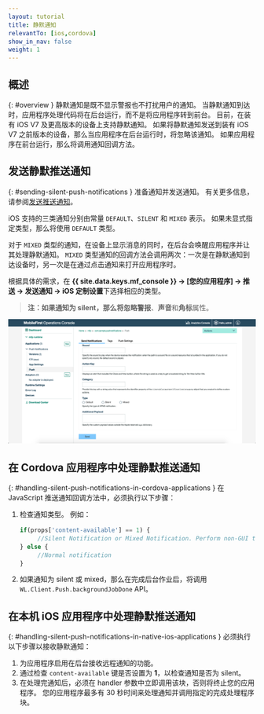 ```yaml
---
layout: tutorial
title: 静默通知
relevantTo: [ios,cordova]
show_in_nav: false
weight: 1
---
```

<!-- NLS_CHARSET=UTF-8 -->
## 概述
{: #overview }
静默通知是既不显示警报也不打扰用户的通知。 当静默通知到达时，应用程序处理代码将在后台运行，而不是将应用程序转到前台。 目前，在装有 iOS V7 及更高版本的设备上支持静默通知。 如果将静默通知发送到装有 iOS V7 之前版本的设备，那么当应用程序在后台运行时，将忽略该通知。 如果应用程序在前台运行，那么将调用通知回调方法。

## 发送静默推送通知
{: #sending-silent-push-notifications }
准备通知并发送通知。 有关更多信息，请参阅[发送推送通知](../../sending-notifications)。

iOS 支持的三类通知分别由常量 `DEFAULT`、`SILENT` 和 `MIXED` 表示。 如果未显式指定类型，那么将使用 `DEFAULT` 类型。

对于 `MIXED` 类型的通知，在设备上显示消息的同时，在后台会唤醒应用程序并让其处理静默通知。 `MIXED` 类型通知的回调方法会调用两次：一次是在静默通知到达设备时，另一次是在通过点击通知来打开应用程序时。

根据具体的需求，在 **{{ site.data.keys.mf_console }} → [您的应用程序] → 推送 → 发送通知 → iOS 定制设置**下选择相应的类型。 

> **注：**如果通知为 silent，那么将忽略**警报**、**声音**和**角标**属性。

![在 {{ site.data.keys.mf_console }} 中为 iOS 静默通知设置通知类型](notification-type-for-silent-notifications.png)

## 在 Cordova 应用程序中处理静默推送通知
{: #handling-silent-push-notifications-in-cordova-applications }
在 JavaScript 推送通知回调方法中，必须执行以下步骤：

1. 检查通知类型。 例如：

   ```javascript
   if(props['content-available'] == 1) {
        //Silent Notification or Mixed Notification. Perform non-GUI tasks here.
   } else {
        //Normal notification
   }
   ```

2. 如果通知为 silent 或 mixed，那么在完成后台作业后，将调用 `WL.Client.Push.backgroundJobDone` API。

## 在本机 iOS 应用程序中处理静默推送通知
{: #handling-silent-push-notifications-in-native-ios-applications }
必须执行以下步骤以接收静默通知：

1. 为应用程序启用在后台接收远程通知的功能。
2. 通过检查 `content-available` 键是否设置为 **1**，以检查通知是否为 silent。
3. 在处理完通知后，必须在 handler 参数中立即调用该块，否则将终止您的应用程序。 您的应用程序最多有 30 秒时间来处理通知并调用指定的完成处理程序块。
